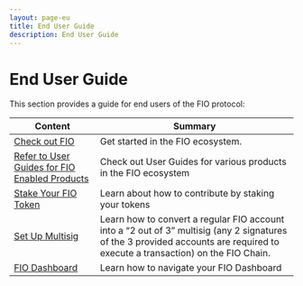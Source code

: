 ```yaml
---
layout: page-eu
title: End User Guide
description: End User Guide
---
```


# End User Guide

This section provides a guide for end users of the FIO protocol: 

|Content  |Summary |
|---|---|
| [Check out FIO](https://fioprotocol.io/getting-started/) | Get started in the FIO ecosystem. |
| [Refer to User Guides for FIO Enabled Products](https://kb.fioprotocol.io/user-guides/user-guides) | Check out User Guides for various products in the FIO ecosystem |
| [Stake Your FIO Token]({{site.baseurl}}/docs/contribute/staking-about) | Learn about how to contribute by staking your tokens |
| [Set Up Multisig]({{site.baseurl}}/docs/eu/multisig-eu) |Learn how to convert a regular FIO account into a “2 out of 3” multisig (any 2 signatures of the 3 provided accounts are required to execute a transaction) on the FIO Chain.  |
| [FIO Dashboard]({{site.baseurl}}/docs/eu/dashboard) | Learn how to navigate your FIO Dashboard |